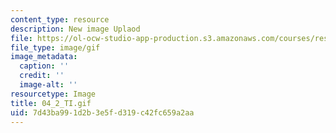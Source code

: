 ```yaml
---
content_type: resource
description: New image Uplaod
file: https://ol-ocw-studio-app-production.s3.amazonaws.com/courses/res-21g-01-kana-spring-2010/7d43ba991d2b3e5fd319c42fc659a2aa_04_2_TI.gif
file_type: image/gif
image_metadata:
  caption: ''
  credit: ''
  image-alt: ''
resourcetype: Image
title: 04_2_TI.gif
uid: 7d43ba99-1d2b-3e5f-d319-c42fc659a2aa
---
```

